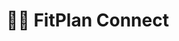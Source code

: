 # 🏋️‍♂️ FitPlan Connect

<img src='https://raw.githubusercontent.com/rokartur/fitplanconnect/main/assets/db-uml.png' alt=''/>
